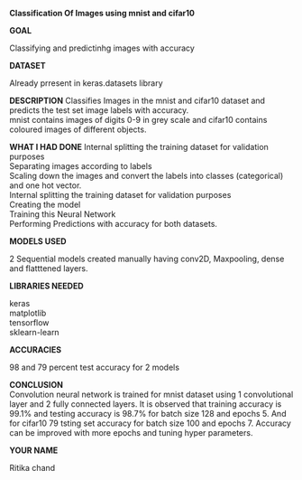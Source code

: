 **Classification Of Images using mnist and cifar10**

**GOAL**

Classifying and predictinhg images with accuracy

**DATASET**

Already prresent in keras.datasets library

**DESCRIPTION**
Classifies Images in the mnist and cifar10 dataset and predicts the test set image labels with accuracy.<br>
mnist contains images of digits 0-9 in grey scale and cifar10 contains coloured images of different objects.


**WHAT I HAD DONE**
Internal splitting the training dataset for validation purposes <br>
Separating images according to labels <br>
Scaling down the images and convert the labels into classes (categorical) and one hot vector.<br>
Internal splitting the training dataset for validation purposes<br>
Creating the model <br>
Training this Neural Network <br>
Performing Predictions with accuracy for both datasets.<br>

**MODELS USED**

2 Sequential models created manually having conv2D, Maxpooling, dense and flatttened layers.

**LIBRARIES NEEDED**

keras<br>
matplotlib<br>
tensorflow<br>
sklearn-learn

**ACCURACIES**

98 and 79 percent test accuracy for 2 models


**CONCLUSION** <br>
Convolution neural network is trained for mnist dataset using 1 convolutional layer and 2 fully connected layers. 
It is observed that training accuracy is 99.1% and testing accuracy is 98.7% for batch size 128 and epochs 5. And for cifar10 79 tsting set accuracy for batch size 100 and epochs 7.
Accuracy can be improved with more epochs and tuning hyper parameters. 

**YOUR NAME**

Ritika chand
